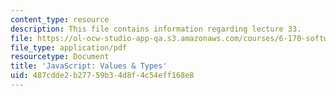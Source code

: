 ```yaml
---
content_type: resource
description: This file contains information regarding lecture 33.
file: https://ol-ocw-studio-app-qa.s3.amazonaws.com/courses/6-170-software-studio-spring-2013/487cdde2b27759b34d8f4c54eff168e8_MIT6_170S13_33-java-types.pdf
file_type: application/pdf
resourcetype: Document
title: 'JavaScript: Values & Types'
uid: 487cdde2-b277-59b3-4d8f-4c54eff168e8
---
```

